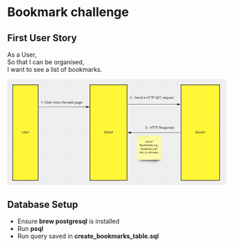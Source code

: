 # Bookmark challenge

## First User Story

As a User,   
So that I can be organised,   
I want to see a list of bookmarks.  

![First User Story Model](/Images/First_user_story_model.jpeg)

## Database Setup

- Ensure **brew postgresql** is installed
- Run **psql**
- Run query saved in **create_bookmarks_table.sql**
